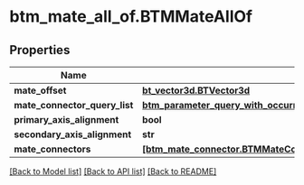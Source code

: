# btm_mate_all_of.BTMMateAllOf

## Properties
Name | Type | Description | Notes
------------ | ------------- | ------------- | -------------
**mate_offset** | [**bt_vector3d.BTVector3d**](BTVector3d.md) |  | [optional] 
**mate_connector_query_list** | [**btm_parameter_query_with_occurrence_list.BTMParameterQueryWithOccurrenceList**](BTMParameterQueryWithOccurrenceList.md) |  | [optional] 
**primary_axis_alignment** | **bool** |  | [optional] 
**secondary_axis_alignment** | **str** |  | [optional] 
**mate_connectors** | [**[btm_mate_connector.BTMMateConnector]**](BTMMateConnector.md) |  | [optional] 

[[Back to Model list]](../README.md#documentation-for-models) [[Back to API list]](../README.md#documentation-for-api-endpoints) [[Back to README]](../README.md)


